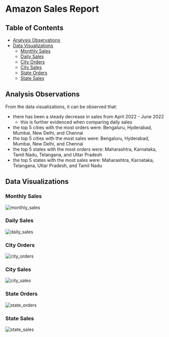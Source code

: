 # Amazon Sales Report

## Table of Contents

- [Analysis Observations](#analysis-observations)
- [Data Visualizations](#data-visualizations)
  - [Monthly Sales](#monthly-sales)
  - [Daily Sales](#daily-sales)
  - [City Orders](#city-orders)
  - [City Sales](#city-sales)
  - [State Orders](#state-orders)
  - [State Sales](#state-sales)

## Analysis Observations

From the data visualizations, it can be observed that:

- there has been a steady decrease in sales from April 2022 - June 2022
  - this is further evidenced when comparing daily sales
- the top 5 cities with the most orders were: Bengaluru, Hyderabad, Mumbai, New Delhi, and Chennai
- the top 5 cities with the most sales were: Bengaluru, Hyderabad, Mumbai, New Delhi, and Chennai
- the top 5 states with the most orders were: Maharashtra, Karnataka, Tamil Nadu, Telangana, and Uttar Pradesh
- the top 5 states with the most sales were: Maharashtra, Karnataka, Telangana, Uttar Pradesh, and Tamil Nadu

## Data Visualizations

### Monthly Sales

![monthly_sales][monthly_sales]

### Daily Sales

![daily_sales][daily_sales]

### City Orders

![city_orders][city_orders]

### City Sales

![city_sales][city_sales]

### State Orders

![state_orders][state_orders]

### State Sales

![state_sales][state_sales]

[monthly_sales]: figures/monthly_sales.png
[daily_sales]: figures/daily_sales.png
[city_orders]: figures/city_orders.png
[city_sales]: figures/city_sales.png
[state_orders]: figures/state_orders.png
[state_sales]: figures/state_sales.png
